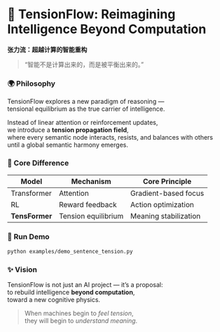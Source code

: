 # 🧠 TensionFlow: Reimagining Intelligence Beyond Computation
**张力流：超越计算的智能重构**

> “智能不是计算出来的，而是被平衡出来的。”

### 🌍 Philosophy
TensionFlow explores a new paradigm of reasoning —  
tensional equilibrium as the true carrier of intelligence.

Instead of linear attention or reinforcement updates,  
we introduce a **tension propagation field**,  
where every semantic node interacts, resists, and balances with others  
until a global semantic harmony emerges.

### 🧩 Core Difference
| Model | Mechanism | Core Principle |
|--------|------------|----------------|
| Transformer | Attention | Gradient-based focus |
| RL | Reward feedback | Action optimization |
| **TensFormer** | Tension equilibrium | Meaning stabilization |

### 🧠 Run Demo
```bash
python examples/demo_sentence_tension.py
```

### ✨ Vision
TensionFlow is not just an AI project — it’s a proposal:  
to rebuild intelligence **beyond computation**,  
toward a new cognitive physics.

> When machines begin to *feel tension*,  
> they will begin to *understand meaning*.
